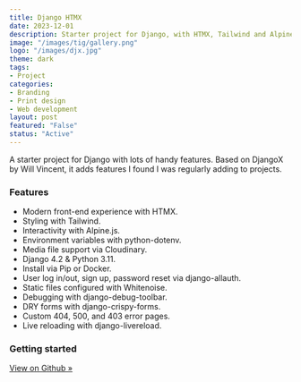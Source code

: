 ```yaml
---
title: Django HTMX
date: 2023-12-01
description: Starter project for Django, with HTMX, Tailwind and Alpine.js.
image: "/images/tig/gallery.png"
logo: "/images/djx.jpg"
theme: dark
tags:
- Project
categories:
- Branding
- Print design
- Web development
layout: post
featured: "False"
status: "Active"
---
```


A starter project for Django with lots of handy features. Based on DjangoX by Will Vincent, it adds features I found I was regularly adding to projects.

### Features

* Modern front-end experience with HTMX.
* Styling with Tailwind.
* Interactivity with Alpine.js.
* Environment variables with python-dotenv.
* Media file support via Cloudinary.
* Django 4.2 & Python 3.11.
* Install via Pip or Docker.
* User log in/out, sign up, password reset via django-allauth.
* Static files configured with Whitenoise.
* Debugging with django-debug-toolbar.
* DRY forms with django-crispy-forms.
* Custom 404, 500, and 403 error pages.
* Live reloading with django-livereload.

### Getting started

[View on Github »](https://github.com/MattKevan/django-htmx)